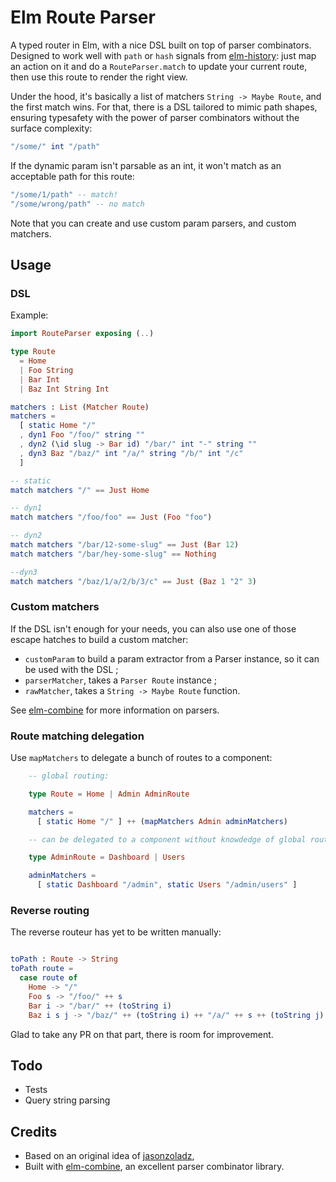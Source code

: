 # Elm Route Parser

A typed router in Elm, with a nice DSL built on top of parser combinators. Designed to work well with `path` or `hash` signals from [elm-history](http://package.elm-lang.org/packages/elm-community/elm-history/latest): just map an action on it and do a `RouteParser.match` to update your current route, then use this route to render the right view.

Under the hood, it's basically a list of matchers `String -> Maybe Route`, and the first match wins. For that, there is a DSL tailored to mimic path shapes, ensuring typesafety with the power of parser combinators without the surface complexity:

```elm
"/some/" int "/path"
```

If the dynamic param isn't parsable as an int, it won't match as an acceptable path for this route:

```elm
"/some/1/path" -- match!
"/some/wrong/path" -- no match
```


Note that you can create and use custom param parsers, and custom matchers.

## Usage

### DSL

Example:

```elm
import RouteParser exposing (..)

type Route
  = Home
  | Foo String
  | Bar Int
  | Baz Int String Int

matchers : List (Matcher Route)
matchers =
  [ static Home "/"
  , dyn1 Foo "/foo/" string ""
  , dyn2 (\id slug -> Bar id) "/bar/" int "-" string ""
  , dyn3 Baz "/baz/" int "/a/" string "/b/" int "/c"
  ]

-- static
match matchers "/" == Just Home

-- dyn1
match matchers "/foo/foo" == Just (Foo "foo")

-- dyn2
match matchers "/bar/12-some-slug" == Just (Bar 12)
match matchers "/bar/hey-some-slug" == Nothing

--dyn3
match matchers "/baz/1/a/2/b/3/c" == Just (Baz 1 "2" 3)
```


### Custom matchers

If the DSL isn't enough for your needs, you can also use one of those escape hatches to build a custom matcher:

* `customParam` to build a param extractor from a Parser instance, so it can be used with the DSL ;
* `parserMatcher`, takes a `Parser Route` instance ;
* `rawMatcher`, takes a `String -> Maybe Route` function.

See [elm-combine](http://package.elm-lang.org/packages/Bogdanp/elm-combine/latest) for more information on parsers.


### Route matching delegation

Use `mapMatchers` to delegate a bunch of routes to a component:

```elm
    -- global routing:

    type Route = Home | Admin AdminRoute

    matchers =
      [ static Home "/" ] ++ (mapMatchers Admin adminMatchers)

    -- can be delegated to a component without knowdedge of global routing:

    type AdminRoute = Dashboard | Users

    adminMatchers =
      [ static Dashboard "/admin", static Users "/admin/users" ]
```

### Reverse routing

The reverse routeur has yet to be written manually:

```elm

toPath : Route -> String
toPath route =
  case route of
    Home -> "/"
    Foo s -> "/foo/" ++ s
    Bar i -> "/bar/" ++ (toString i)
    Baz i s j -> "/baz/" ++ (toString i) ++ "/a/" ++ s ++ (toString j) ++ "/c"
```

Glad to take any PR on that part, there is room for improvement.


## Todo

* Tests
* Query string parsing


## Credits

* Based on an original idea of [jasonzoladz](https://gist.github.com/jasonzoladz/b68475f4f3eced50d88f),
* Built with [elm-combine](http://package.elm-lang.org/packages/Bogdanp/elm-combine/latest), an excellent parser combinator library.

